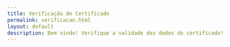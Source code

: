 ```yaml
---
title: Verificação de Certificado
permalink: verificacao.html
layout: default
description: Bem vindo! Verifique a validade dos dados do certificado!
---
```




<html><head>    
    <script type="text/javascript">
    	function httpGet(theUrl) {
            var xmlHttp = new XMLHttpRequest();
            xmlHttp.open( "GET", theUrl, false ); // false for synchronous request
            xmlHttp.send( null );
            return xmlHttp.responseText.split('class="softmerge-inner"')[1].split(">")[1].split("<")[0];
        };
    	
    	function search(){
    		var doc_url = "https://docs.google.com/spreadsheets/d/1uSAoq6YB6vYt7urYJPBcj3QfTQ57K-FnXzp0dBwj0OM/pubhtml";
    		var url = window.location.href;
    		var line = url.split("line=")[1].split("&")[0];
    		var cpf = url.split("cpf=")[1].split("&")[0];
    		var doc_cpf = httpGet(doc_url.concat("?gid=0&single=true&range=A",line));
    		if(cpf!=doc_cpf) {
    			document.getElementById("cpf").innerHTML = "ERRO: dados inválids";    
                document.getElementById("nome").innerHTML = "";    
                document.getElementById("cpf").innerHTML = "";    
                document.getElementById("tempo").innerHTML = "";    
                document.getElementById("assuntos").innerHTML = "";    							return;
    		}
    		var nome = httpGet(doc_url.concat("?gid=0&single=true&range=B",line));
    		var num = httpGet(doc_url.concat("?gid=0&single=true&range=D",line));
    		var tempo = httpGet(doc_url.concat("?gid=0&single=true&range=E",line));
    		document.getElementById("nome").innerHTML += nome;    
    		document.getElementById("cpf").innerHTML += cpf;    
    		document.getElementById("tempo").innerHTML += tempo;    
    		document.getElementById("assuntos").innerHTML += tempo;    
    	};
    </script>
  </head>
  <body onload="search();">
    <p id="nome" name="nome">NOME: </p>
    <p id="cpf" name="cpf">CPF: </p>
    <p id="num" name="num">NÚMERO DE MATERIAIS: </p>
    <p id="tempo" name="tempo">TEMPO DE TRABALHO: </p>
    <p id="assuntost" name="assuntost">ASSUNTOS: </p>
    <p id="assuntos" name="assuntos"></p>
</body></html>
